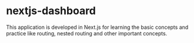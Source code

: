 # nextjs-dashboard

This application is developed in Next.js for learning the basic concepts and practice like routing, nested routing and other important concepts.
